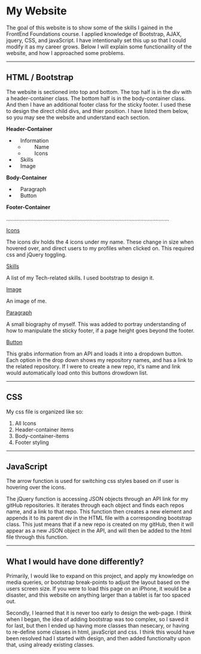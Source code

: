 # My Website
The goal of this website is to show some of the skills I gained in the FrontEnd Foundations course. I applied knowledge of Bootstrap, AJAX, jquery, CSS, and javaScript. I have intentionally set this up so that I could modify it as my career grows. Below I will explain some functionaility of the website, and how I approached some problems.

---

## HTML / Bootstrap
The website is sectioned into top and bottom. The top half is in the div with a header-container class. The bottom half is in the body-container class. And then I have an additional footer class for the sticky footer. I used these to design the direct child divs, and thier position. I have listed them below, so you may see the website and understand each section.

**Header-Container**

- &emsp;Information
    -  &emsp;&emsp;Name
    - &emsp;&emsp;Icons
- &emsp;Skills
- &emsp;Image


**Body-Container**

- &emsp;Paragraph
- &emsp;Button

**Footer-Container**

............................................................................................................

<ins>Icons</ins>

The icons div holds the 4 icons under my name. These change in size when hovered over, and direct users to my profiles when clicked on. This required css and jQuery toggling.

<ins>Skills</ins>

A list of my Tech-related skills. I used bootstrap to design it.

<ins>Image</ins>

An image of me.

<ins>Paragraph</ins>

A small biography of myself. This was added to portray understanding of how to manipulate the sticky footer, if a page height goes beyond the footer.

<ins>Button</ins>

This grabs information from an API and loads it into a dropdown button. Each option in the drop down shows my repository names, and has a link to the related repository. If I were to create a new repo, it's name and link would automatically load onto this buttons drowdown list.

---

## CSS

My css file is organized like so:
1. All Icons
2. Header-container items 
3. Body-container-items
4. Footer styling


---
## JavaScript
The arrow function is used for switching css styles based on if user is hovering over the icons.

The jQuery function is accessing JSON objects through an API link for my gitHub repositories. It iterates through each object and finds each repos name, and a link to that repo. This function then creates a new element and appends it to its parent div in the HTML file with a corresponding bootstrap class. This just means that if a new repo is created on my gitHub, then it will appear as a new JSON object in the API, and will then be added to the html file through this function.

---
## What I would have done differently?

Primarily, I would like to expand on this project, and apply my knowledge on media queries, or bootstrap break-points to adjust the layout based on the users screen size. If you were to load this page on an iPhone, it would be a disaster, and this website on anything larger than a tablet is far too spaced out. 

Secondly, I learned that it is never too early to design the web-page. I think when I began, the idea of adding bootstrap was too complex, so I saved it for last, but then I ended up having more classes than nesecary, or having to re-define some classes in html, javaScript and css. I think this would have been resolved had I started with design, and then added functionalty upon that, using already existing classes.
